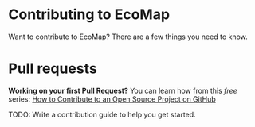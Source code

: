# Contributing to EcoMap

Want to contribute to EcoMap? There are a few things you need to know.

# Pull requests
**Working on your first Pull Request?** You can learn how from this *free* series: [How to Contribute to an Open Source Project on GitHub](https://egghead.io/series/how-to-contribute-to-an-open-source-project-on-github)

TODO: Write a contribution guide to help you get started.

